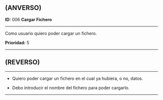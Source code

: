 ## (ANVERSO)

**ID:** 006 **Cargar Fichero**

***

Como usuario quiero poder cargar un fichero.

**Prioridad:** 5

***

## (REVERSO)

***

* Quiero poder cargar un fichero en el cual ya hubiera, o no, datos.

* Debo introducir el nombre del fichero para poder cargarlo.

***